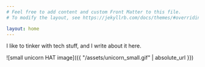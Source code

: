 ```yaml
---
# Feel free to add content and custom Front Matter to this file.
# To modify the layout, see https://jekyllrb.com/docs/themes/#overriding-theme-defaults

layout: home
---
```

I like to tinker with tech stuff, and I write about it here. 

![small unicorn HAT image]({{ "/assets/unicorn_small.gif" | absolute_url }})